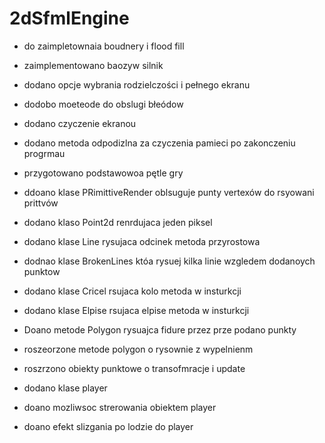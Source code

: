 # 2dSfmlEngine
- do zaimpletownaia boudnery i flood fill

* zaimplementowano baozyw silnik
* dodano opcje wybrania rodzielczości i pełnego ekranu
* dodobo moeteode do obslugi błeódow
* dodano czyczenie ekranou
* dodano metoda odpodizlna za czyczenia pamieci po zakonczeniu progrmau
* przygotowano podstawowoa pętle gry


* ddoano klase PRimittiveRender oblsuguje punty vertexów do rsyowani prittvów
* dodano klaso Point2d renrdujaca jeden piksel
* dodano klase Line rysujaca odcinek metoda przyrostowa
* dodnao klase BrokenLines któa rysuej kilka linie wzgledem dodanoych punktow
* dodano klase Cricel  rsujaca kolo metoda w insturkcji
* dodano klase Elpise  rsujaca elpise metoda w insturkcji
* Doano metode Polygon rysuajca fidure przez prze podano punkty
* roszeorzone metode polygon o rysownie z wypelnienm
* roszrzono obiekty punktowe o transofmracje i update
* dodano klase player
* doano mozliwsoc strerowania obiektem player
* doano efekt slizgania po lodzie do player